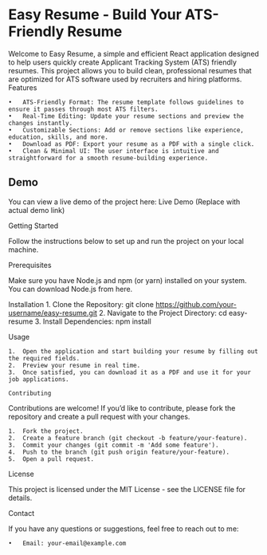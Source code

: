 # Easy Resume - Build Your ATS-Friendly Resume
Welcome to Easy Resume, a simple and efficient React application designed to help users quickly create Applicant Tracking System (ATS) friendly resumes. This project allows you to build clean, professional resumes that are optimized for ATS software used by recruiters and hiring platforms.
Features

	•	ATS-Friendly Format: The resume template follows guidelines to ensure it passes through most ATS filters.
	•	Real-Time Editing: Update your resume sections and preview the changes instantly.
	•	Customizable Sections: Add or remove sections like experience, education, skills, and more.
	•	Download as PDF: Export your resume as a PDF with a single click.
	•	Clean & Minimal UI: The user interface is intuitive and straightforward for a smooth resume-building experience.

## Demo
You can view a live demo of the project here: Live Demo (Replace with actual demo link)

Getting Started

Follow the instructions below to set up and run the project on your local machine.

Prerequisites

Make sure you have Node.js and npm (or yarn) installed on your system. You can download Node.js from here.

Installation
	1.	Clone the Repository:
git clone https://github.com/your-username/easy-resume.git
	2.	Navigate to the Project Directory:
 cd easy-resume
 	3.	Install Dependencies:
    npm install   

  Usage

	1.	Open the application and start building your resume by filling out the required fields.
	2.	Preview your resume in real time.
	3.	Once satisfied, you can download it as a PDF and use it for your job applications.

    Contributing

Contributions are welcome! If you’d like to contribute, please fork the repository and create a pull request with your changes.

	1.	Fork the project.
	2.	Create a feature branch (git checkout -b feature/your-feature).
	3.	Commit your changes (git commit -m 'Add some feature').
	4.	Push to the branch (git push origin feature/your-feature).
	5.	Open a pull request.
License

This project is licensed under the MIT License - see the LICENSE file for details.

Contact

If you have any questions or suggestions, feel free to reach out to me:

	•	Email: your-email@example.com  